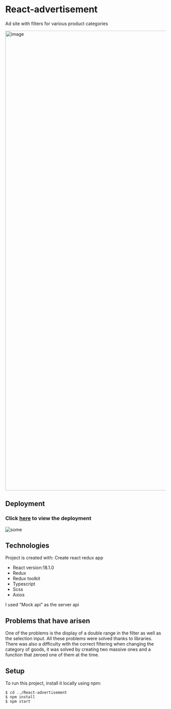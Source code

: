 # React-advertisement

Ad site with filters for various product categories


<img width="1440" alt="image" src="https://user-images.githubusercontent.com/92833239/181880333-74db3f4e-802c-41ab-a4c1-cfd1773057b8.png">

## Deployment
### Click [here](https://gagarin-one.github.io/React-advertisement/) to view the deployment


![some](https://media.giphy.com/media/o7NYAcDyEJh9K4SiXJ/giphy.gif)
## Technologies
Project is created with:
  Create react redux app
* React version:18.1.0
* Redux 
* Redux toolkit
* Typescript
* Scss
* Axios

I used "Mock api" as the server api
## Problems that have arisen

<p>One of the problems is the display of a double range in the filter as well as the selection input. All these problems were solved thanks to libraries. There was also a difficulty with the correct filtering when changing the category of goods, it was solved by creating two massive ones and a function that zeroed one of them at the time.</p>

## Setup
To run this project, install it locally using npm:

```
$ cd ../React-advertisement
$ npm install
$ npm start

```

